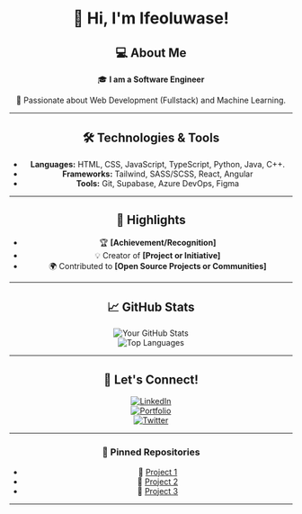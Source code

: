 <!---
TeeHigh/TeeHigh is a ✨ special ✨ repository because its `README.md` (this file) appears on your GitHub profile.
You can click the Preview link to take a look at your changes.
--->
<div align="center">

# 👋 Hi, I'm Ifeoluwase!

## 💻 About Me  
🎓 **I am a Software Engineer**

🌟 Passionate about Web Development (Fullstack) and Machine Learning. 
<!--🌱 Currently learning **[Skills/Technologies]**  -->
<!-- 🚀 Building **[Projects or Goals]**  --> 


---

## 🛠️ Technologies & Tools  
- **Languages:** HTML, CSS, JavaScript, TypeScript, Python, Java, C++.  
- **Frameworks:** Tailwind, SASS/SCSS, React, Angular 
- **Tools:** Git, Supabase, Azure DevOps, Figma 

---

## 🌟 Highlights  
- 🏆 **[Achievement/Recognition]**  
- 💡 Creator of **[Project or Initiative]**  
- 🌍 Contributed to **[Open Source Projects or Communities]**

---

## 📈 GitHub Stats  
![Your GitHub Stats](https://github-readme-stats.vercel.app/api?username=TeeHigh&show_icons=true&theme=radical)  
![Top Languages](https://github-readme-stats.vercel.app/api/top-langs/?username=TeeHigh&layout=compact&theme=radical)

---

## 🤝 Let's Connect!  
[![LinkedIn](https://img.shields.io/badge/LinkedIn-blue?style=flat-square&logo=linkedin&logoColor=white)](https://www.linkedin.com/in/ifeoluwase-taiwo-623833271/?lipi=urn%3Ali%3Apage%3Ad_flagship3_nurture_all%3BvhaivhChRe%2BIdz9cn%2FZ6jw%3D%3D)  
[![Portfolio](https://img.shields.io/badge/Portfolio-black?style=flat-square&logo=github&logoColor=white)](https://ifeoluwase.vercel.app)  
[![Twitter](https://img.shields.io/badge/Twitter-1DA1F2?style=flat-square&logo=twitter&logoColor=white)](https://x.com/Tee__High)  

---

### 📌 Pinned Repositories  
- 🔹 [Project 1](https://github.com/YourUsername/Project1)  
- 🔹 [Project 2](https://github.com/YourUsername/Project2)  
- 🔹 [Project 3](https://github.com/YourUsername/Project3)  

---
</div>
